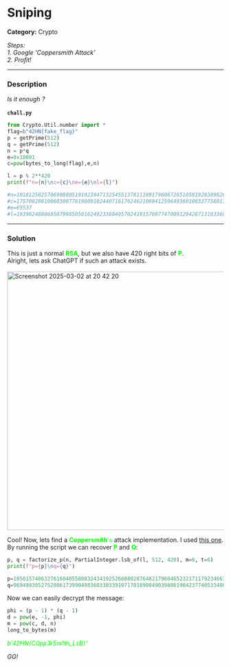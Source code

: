 # Sniping
**Category:** Crypto


<em>Steps:</em>\
<em>1. Google 'Coppersmith Attack'</em>\
<em>2. Profit!</em>

------------------------
### Description
<em>Is it enough ?</em>\
\
**`chall.py`**
```python
from Crypto.Util.number import *
flag=b"42HN{fake_flag}"
p = getPrime(512)
q = getPrime(512)
n = p*q
e=0x10001
c=pow(bytes_to_long(flag),e,n)

l = p % 2**420
print(f"n={n}\nc={c}\ne={e}\nl={l}")

#n=101812582570690800519192394713254551378111891796067265105819283896267289321245563904008008731127828513937127415528981620343374728168340568011738475655366742371069770617562409490904455318826750786399423721025615162128604999075265684722645154369827406821568206012905792300331624693020826395562540254077742740113
#c=17570828610060300776198001024407161762462100941259649360108337756017917528611464812184044459865276076184080855407956406696256195987472843420204248647756807657810959355095240424469866427593036276256435367188964402920220107303156481527556118096936776323654451231941366431013541160451268748610675786502113397402
#e=65537
#l=1939024888685079985050162492338049570241915769774700912942871310336836123420337712535971177443227862419040036094963732416104245
```

---------------------
### Solution
This is just a normal <span style="color:lime">**RSA**</span>, but we also have 420 right bits of <span style="color:lime">**P**</span>.\
Alright, lets ask ChatGPT if such an attack exists.\
\
<img width="600" alt="Screenshot 2025-03-02 at 20 42 20" src="https://github.com/user-attachments/assets/3fdb7c05-6541-4b48-a3df-149cbd4fa548" />

Cool! Now, lets find a <span style="color:lime">**Coppersmith**'s</span> attack implementation.
I used [this one](https://github.com/jvdsn/crypto-attacks/blob/master/attacks/factorization/coppersmith.py).\
By running the script we can recover <span style="color:lime">**P**</span> and <span style="color:lime">**Q**</span>:
```python
p, q = factorize_p(n, PartialInteger.lsb_of(l, 512, 420), m=6, t=6)
print(f"p={p}\nq={q}")
```
```python
p=10501574063276160405580832434192526608028764821796046523217117923466308226745476655027710250348929485124838651857425989961890544509057387075300064506480437
q=9694983052752806173990498360338339107170189004903988619042377405334000252898215954126965807852628132355664578274159913335030870560367712245485001933815149
```
Now we can easily decrypt the message:
```python
phi = (p - 1) * (q - 1)
d = pow(e, -1, phi)
m = pow(c, d, n)
long_to_bytes(m)
```
<em><span style="color:lime">b'42HN{C0pp3r5m1th_LsB}'<span style="color:lime">

GG!
